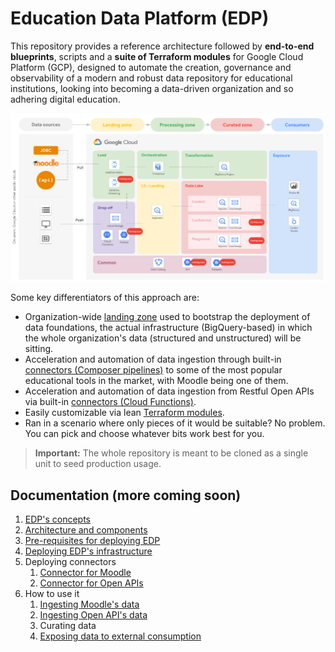 # Education Data Platform (EDP)

This repository provides a reference architecture followed by **end-to-end blueprints**, scripts and a **suite of Terraform modules** for Google Cloud Platform (GCP), designed to automate the creation, governance and observability of a modern and robust data repository for educational institutions, looking into becoming a data-driven organization and so adhering digital education.

<p align="center">
    <img src="img/edp-architecture-v2.png">
</p>

Some key differentiators of this approach are:

- Organization-wide [landing zone](1-foundations/README.md) used to bootstrap the deployment of data foundations, the actual infrastructure (BigQuery-based) in which the whole organization's data (structured and unstructured) will be sitting.
- Acceleration and automation of data ingestion through built-in [connectors (Composer pipelines)](docs/edp-concepts.md) to some of the most popular educational tools in the market, with Moodle being one of them.
- Acceleration and automation of data ingestion from Restful Open APIs via built-in [connectors (Cloud Functions)](docs/edp-concepts.md).
- Easily customizable via lean [Terraform modules](modules/README.md).
- Ran in a scenario where only pieces of it would be suitable? No problem. You can pick and choose whatever bits work best for you.

> **Important:** The whole repository is meant to be cloned as a single unit to seed production usage.

## Documentation (more coming soon)

1. [EDP's concepts](docs/edp-concepts.md)
2. [Architecture and components](docs/edp-architecture.md)
3. [Pre-requisites for deploying EDP](docs/edp-prerequisites.md)
4. [Deploying EDP's infrastructure](1-foundations/README.md)
5. Deploying connectors
   1. [Connector for Moodle](2-connector-moodle/README.md)
   2. [Connector for Open APIs](3-connector-rest-apis/README.md)
6. How to use it
   1. [Ingesting Moodle's data](2-connector-moodle/docs/how-to-run.md)
   2. [Ingesting Open API's data](3-connector-rest-apis/README.md/#How-to-run)
   3. Curating data
   4. [Exposing data to external consumption](4-looker-dashboards/docs/students-dashboards.md)
